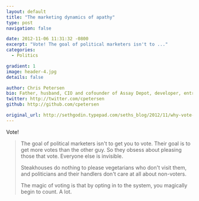 ```yaml
---
layout: default
title: "The marketing dynamics of apathy"
type: post
navigation: false

date: 2012-11-06 11:31:32 -0800
excerpt: "Vote! The goal of political marketers isn't to ..."
categories:
  - Politics

gradient: 1
image: header-4.jpg
details: false

author: Chris Petersen
bio: Father, husband, CIO and cofounder of Assay Depot, developer, entrepreneur and technologist.
twitter: http://twitter.com/cpetersen
github: http://github.com/cpetersen

original_url: http://sethgodin.typepad.com/seths_blog/2012/11/why-vote-the-marketing-dynamics-of-apathy.html
---
```



Vote!

 > 
 > 
 > The goal of political marketers isn't to get you to vote. Their goal is to get more votes than the other guy. So they obsess about pleasing those that vote. Everyone else is invisible.
 > 
 > Steakhouses do nothing to please vegetarians who don't visit them, and politicians and their handlers don't care at all about non-voters.
 > 
 > The magic of voting is that by opting in to the system, you magically begin to count. A lot.
 > 
 > 
